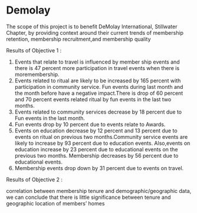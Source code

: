 # Demolay

                                                       
The scope of this project is to benefit DeMolay International, Stillwater Chapter, by providing context around their current trends of membership retention, membership recruitment,and membership quality


Results of Objective 1 :

1.  Events  that relate  to  travel is  influenced by  member ship  events  and  there  is  47 percent more participation in travel events when there is moremembership.
2. Events related to ritual are likely to be increased by 165 percent with participation in  community  service.  Fun  events during last  month  and  the  month  before  have  a negative impact.There is drop of 60 percent and 70 percent events related ritual by  fun events in the last two months.
3. Events related to community services decrease by 18 percent due to Fun events in the last month.
4. Fun events drop by 10 percent due to events relate to Awards.
5. Events on education decrease by 12 percent and 13 percent due to events on ritual on  previous  two  months.Community  service  events  are  likely  to  increase  by  93 percent  due  to  education  events. Also,events  on  education  increase  by  23  percent due to educational events on the previous two months. Membership decreases by 56 percent due to educational events.
6. Membership events drop down by 31 percent due to events on travel. 


Results of Objective 2 :

correlation  between  membership  tenure  and demographic/geographic  data,  we  can  conclude  that  there  is  little  significance between tenure and geographic location of members’ homes
